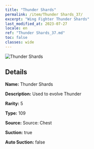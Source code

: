 ```yaml
---
title: "Thunder Shards"
permalink: /item/Thunder Shards_37/
excerpt: "Wing Fighter Thunder Shards"
last_modified_at: 2023-07-27
locale: en
ref: "Thunder Shards_37.md"
toc: false
classes: wide
---
```



 ![Thunder Shards](/images/item/Thunder_Shards_p.png)



## Details

 **Name:** Thunder Shards 

 **Description:** Used to evolve Thunder

 **Rarity:** 5 

 **Type:** 109 

 **Source:** Source: Chest 

 **Suction:** true 

 **Auto Suction:** false 


